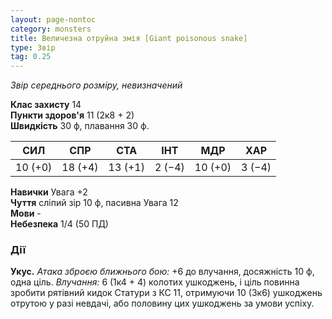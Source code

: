 ```yaml
---
layout: page-nontoc
category: monsters
title: Величезна отруйна змія [Giant poisonous snake]
type: Звір
tag: 0.25
---
```


_Звір середнього розміру, невизначений_

**Клас захисту** 14    
**Пункти здоров'я** 11 (2к8 + 2)    
**Швидкість** 30 ф, плавання 30 ф.

| СИЛ     | СПР     | СТА     | ІНТ    | МДР     | ХАР    |
| ------- | ------- | ------- | ------ | ------- | ------ |
| 10 (+0) | 18 (+4) | 13 (+1) | 2 (−4) | 10 (+0) | 3 (−4) |

**Навички** Увага +2    
**Чуття** сліпий зір 10 ф, пасивна Увага 12    
**Мови** -    
**Небезпека** 1/4 (50 ПД)

### Дії
**Укус.** _Атака зброєю ближнього бою:_ +6 до влучання, досяжність 10 ф, одна ціль. _Влучання:_ 6 (1к4 + 4) колотих ушкоджень, і ціль повинна зробити рятівний кидок Статури з КС 11, отримуючи 10 (3к6) ушкоджень отрутою у разі невдачі, або половину цих ушкоджень за умови успіху. 
